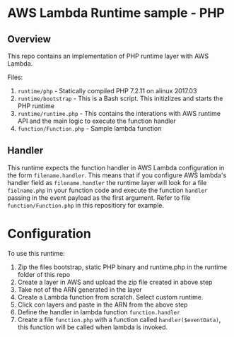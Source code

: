 # AWS Lambda Runtime sample - PHP


## Overview

This repo contains an implementation of PHP runtime layer with AWS Lambda.

Files:
1. `runtime/php` - Statically compiled PHP 7.2.11 on alinux 2017.03
2. `runtime/bootstrap` - This is a Bash script. This initizlizes and starts the PHP runtime
3. `runtime/runtime.php` - This contains the interations with AWS runtime API and the main logic to execute the function handler
4. `function/Function.php` - Sample lambda function

## Handler

This runtime expects the function handler in AWS Lambda configuration in the form `filename.handler`. This means that if you configure AWS lambda's handler field as `filename.handler` the runtime layer will look for a file `fielname.php` in your function code and execute the function `handler` passing in the event payload as the first argument. Refer to file `function/Function.php` in this repositiory for example.

# Configuration

To use this runtime:
1. Zip the files bootstrap, static PHP binary and runtime.php in the runtime folder of this repo
2. Create a layer in AWS and upload the zip file created in above step
3. Take not of the ARN generated in the layer
3. Create a Lambda function from scratch. Select custom runtime.
4. Click con layers and paste in the ARN from the above step
5. Define the handler in lambda function `function.handler`
6. Create a file `function.php` with a function called `handler($eventData)`, this function will be called when lambda is invoked.
